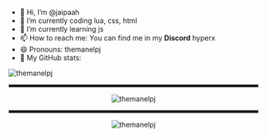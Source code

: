 - 👋 Hi, I’m @jaipaah
- 🔭 I’m currently coding lua, css, html
- 🌱 I’m currently learning js
- 📫 How to reach me: You can find me in my **Discord** hyperx
- 😄 Pronouns: themanelpj
- 🤔 My GitHub stats:

![themanelpj](https://komarev.com/ghpvc/?username=themanelpj)

<div align="center">

<hr style="height:5px; border: 1px solid #ccc;">

![themanelpj](https://github-readme-stats.vercel.app/api?username=themanelpj&show_icons=true&theme=tokyonight&hide=["issues"])
  
  <hr style="height:5px; border: 1px solid #ccc;">

![themanelpj](https://github-readme-stats.vercel.app/api/top-langs?username=themanelpj&show_icons=true&theme=tokyonight&layout=compact)


<!---
themanelpj/themanelpj is a ✨ special ✨ repository because its `README.md` (this file) appears on your GitHub profile.
You can click the Preview link to take a look at your changes.
--->
